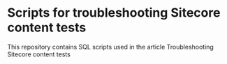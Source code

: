 # Scripts for troubleshooting Sitecore content tests

This repository contains SQL scripts used in the article Troubleshooting Sitecore content tests

